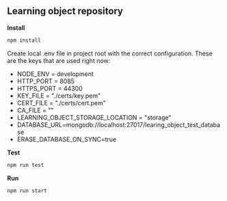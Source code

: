 ## Learning object repository

**Install**
```bash
npm install
```

Create local .env file in project root with the correct configuration. These are the keys that are used right now:

- NODE_ENV = development
- HTTP_PORT = 8085
- HTTPS_PORT = 44300
- KEY_FILE = "./certs/key.pem"
- CERT_FILE = "./certs/cert.pem"
- CA_FILE = ""
- LEARNING_OBJECT_STORAGE_LOCATION = "storage"
- DATABASE_URL=mongodb://localhost:27017/learing_object_test_database
- ERASE_DATABASE_ON_SYNC=true

**Test**
```bash
npm run test
```

**Run**
```bash
npm run start
```